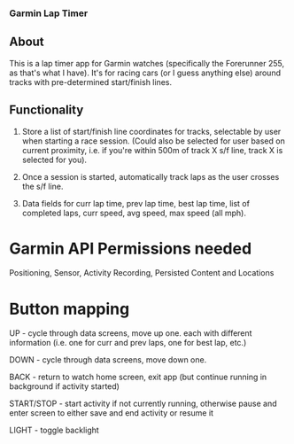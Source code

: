 ### Garmin Lap Timer

## About

This is a lap timer app for Garmin watches (specifically the Forerunner 255, as that's what I have). It's for racing cars (or I guess anything else) around tracks with pre-determined start/finish lines.

## Functionality

1. Store a list of start/finish line coordinates for tracks, selectable by user when starting a race session. (Could also be selected for user based on current proximity, i.e. if you're within 500m of track X s/f line, track X is selected for you).

2. Once a session is started, automatically track laps as the user crosses the s/f line.

3. Data fields for curr lap time, prev lap time, best lap time, list of completed laps, curr speed, avg speed, max speed (all mph).

# Garmin API Permissions needed
Positioning, Sensor, Activity Recording, Persisted Content and Locations

# Button mapping

UP - cycle through data screens, move up one. each with different information (i.e. one for curr and prev laps, one for best lap, etc.)

DOWN - cycle through data screens, move down one.

BACK - return to watch home screen, exit app (but continue running in background if activity started)

START/STOP - start activity if not currently running, otherwise pause and enter screen to either save and end activity or resume it

LIGHT - toggle backlight
